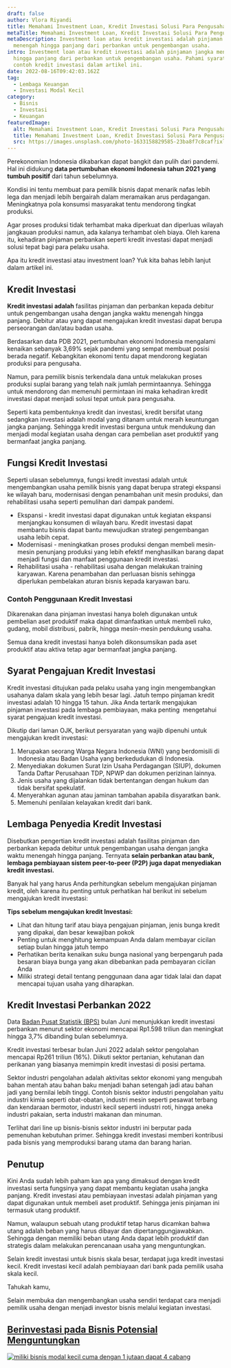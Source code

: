 ```yaml
---
draft: false
author: Vlora Riyandi
title: Memahami Investment Loan, Kredit Investasi Solusi Para Pengusaha
metaTitle: Memahami Investment Loan, Kredit Investasi Solusi Para Pengusaha
metaDescription: Investment loan atau kredit investasi adalah pinjaman jangka
  menengah hingga panjang dari perbankan untuk pengembangan usaha.
intro: Investment loan atau kredit investasi adalah pinjaman jangka menengah
  hingga panjang dari perbankan untuk pengembangan usaha. Pahami syarat dan
  contoh kredit investasi dalam artikel ini.
date: 2022-08-16T09:42:03.162Z
tag:
  - Lembaga Keuangan
  - Investasi Modal Kecil
category:
  - Bisnis
  - Investasi
  - Keuangan
featuredImage:
  alt: Memahami Investment Loan, Kredit Investasi Solusi Para Pengusaha
  title: Memahami Investment Loan, Kredit Investasi Solusi Para Pengusaha
  src: https://images.unsplash.com/photo-1633158829585-23ba8f7c8caf?ixlib=rb-1.2.1&ixid=MnwxMjA3fDB8MHxwaG90by1wYWdlfHx8fGVufDB8fHx8&auto=format&fit=crop&w=870&q=80
---
```

Perekonomian Indonesia dikabarkan dapat bangkit dan pulih dari pandemi. Hal ini didukung **data pertumbuhan ekonomi Indonesia tahun 2021 yang tumbuh positif** dari tahun sebelumnya. 

Kondisi ini tentu membuat para pemilik bisnis dapat menarik nafas lebih lega dan menjadi lebih bergairah dalam meramaikan arus perdagangan. Meningkatnya pola konsumsi masyarakat tentu mendorong tingkat produksi.

Agar proses produksi tidak terhambat maka diperkuat dan diperluas wilayah jangkauan produksi namun, ada kalanya terhambat oleh biaya. Oleh karena itu, kehadiran pinjaman perbankan seperti kredit investasi dapat menjadi solusi tepat bagi para pelaku usaha.

Apa itu kredit investasi atau investment loan? Yuk kita bahas lebih lanjut dalam artikel ini.

## Kredit Investasi

**Kredit investasi adalah** fasilitas pinjaman dan perbankan kepada debitur untuk pengembangan usaha dengan jangka waktu menengah hingga panjang. Debitur atau yang dapat mengajukan kredit investasi dapat berupa perseorangan dan/atau badan usaha. 

Berdasarkan data PDB 2021, pertumbuhan ekonomi Indonesia mengalami kenaikan sebanyak 3,69% sejak pandemi yang sempat membuat posisi berada negatif. Kebangkitan ekonomi tentu dapat mendorong kegiatan produksi para pengusaha. 

Namun, para pemilik bisnis terkendala dana untuk melakukan proses produksi suplai barang yang telah naik jumlah permintaannya. Sehingga untuk mendorong dan memenuhi permintaan ini maka kehadiran kredit investasi dapat menjadi solusi tepat untuk para pengusaha.

Seperti kata pembentuknya kredit dan investasi, kredit bersifat utang sedangkan investasi adalah modal yang ditanam untuk meraih keuntungan jangka panjang. Sehingga kredit investasi berguna untuk mendukung dan menjadi modal kegiatan usaha dengan cara pembelian aset produktif yang bermanfaat jangka panjang.

## Fungsi Kredit Investasi

Seperti ulasan sebelumnya, fungsi kredit investasi adalah untuk mengembangkan usaha pemilik bisnis yang dapat berupa strategi ekspansi ke wilayah baru, modernisasi dengan penambahan unit mesin produksi, dan rehabilitasi usaha seperti pemulihan dari dampak pandemi.

* Ekspansi - kredit investasi dapat digunakan untuk kegiatan ekspansi menjangkau konsumen di wilayah baru. Kredit investasi dapat membantu bisnis dapat bantu mewujudkan strategi pengembangan usaha lebih cepat.
* Modernisasi - meningkatkan proses produksi dengan membeli mesin-mesin penunjang produksi yang lebih efektif menghasilkan barang dapat menjadi fungsi dan manfaat penggunaan kredit investasi.
* Rehabilitasi usaha - rehabilitasi usaha dengan melakukan training karyawan. Karena penambahan dan perluasan bisnis sehingga diperlukan pembelakan aturan bisnis kepada karyawan baru.

### Contoh Penggunaan Kredit Investasi

Dikarenakan dana pinjaman investasi hanya boleh digunakan untuk pembelian aset produktif maka dapat dimanfaatkan untuk membeli ruko, gudang, mobil distribusi, pabrik, hingga mesin-mesin pendukung usaha.

Semua dana kredit investasi hanya boleh dikonsumsikan pada aset produktif atau aktiva tetap agar bermanfaat jangka panjang.

## Syarat Pengajuan Kredit Investasi

Kredit investasi ditujukan pada pelaku usaha yang ingin mengembangkan usahanya dalam skala yang lebih besar lagi. Jatuh tempo pinjaman kredit investasi adalah 10 hingga 15 tahun. Jika Anda tertarik mengajukan pinjaman investasi pada lembaga pembiayaan, maka penting  mengetahui syarat pengajuan kredit investasi.

Dikutip dari laman OJK, berikut persyaratan yang wajib dipenuhi untuk mengajukan kredit investasi:

1. Merupakan seorang Warga Negara Indonesia (WNI) yang berdomisili di Indonesia atau Badan Usaha yang berkedudukan di Indonesia.
2. Menyediakan dokumen Surat Izin Usaha Perdagangan (SIUP), dokumen Tanda Daftar Perusahaan TDP, NPWP dan dokumen perizinan lainnya.
3. Jenis usaha yang dijalankan tidak bertentangan dengan hukum dan tidak bersifat spekulatif.
4. Menyerahkan agunan atau jaminan tambahan apabila disyaratkan bank.
5. Memenuhi penilaian kelayakan kredit dari bank.

## Lembaga Penyedia Kredit Investasi

Disebutkan pengertian kredit investasi adalah fasilitas pinjaman dan perbankan kepada debitur untuk pengembangan usaha dengan jangka waktu menengah hingga panjang. Ternyata **selain perbankan atau bank, lembaga pembiayaan sistem peer-to-peer (P2P) juga dapat menyediakan kredit investasi.**

Banyak hal yang harus Anda perhitungkan sebelum mengajukan pinjaman kredit, oleh karena itu penting untuk perhatikan hal berikut ini sebelum mengajukan kredit investasi:

**Tips sebelum mengajukan kredit Investasi:**

* Lihat dan hitung tarif atau biaya pengajuan pinjaman, jenis bunga kredit yang dipakai, dan besar kewajiban pokok
* Penting untuk menghitung kemampuan Anda dalam membayar cicilan setiap bulan hingga jatuh tempo
* Perhatikan berita kenaikan suku bunga nasional yang berpengaruh pada besaran biaya bunga yang akan dibebankan pada pembayaran cicilan Anda
* Miliki strategi detail tentang penggunaan dana agar tidak lalai dan dapat mencapai tujuan usaha yang diharapkan.

## Kredit Investasi Perbankan 2022

Data [Badan Pusat Statistik (BPS)](https://www.bps.go.id/indicator/13/633/1/posisi-kredit-investasi-perbankan-menurut-sektor-ekonomi-format-baru-.html) bulan Juni menunjukkan kredit investasi perbankan menurut sektor ekonomi mencapai Rp1.598 triliun dan meningkat hingga 3,7% dibanding bulan sebelumnya.

Kredit investasi terbesar bulan Juni 2022 adalah sektor pengolahan mencapai Rp261 triliun (16%). Diikuti sektor pertanian, kehutanan dan perikanan yang biasanya memimpin kredit investasi di posisi pertama.

Sektor industri pengolahan adalah aktivitas sektor ekonomi yang mengubah bahan mentah atau bahan baku menjadi bahan setengah jadi atau bahan jadi yang bernilai lebih tinggi. Contoh bisnis sektor industri pengolahan yaitu industri kimia seperti obat-obatan, industri mesin seperti pesawat terbang dan kendaraan bermotor, industri kecil seperti industri roti, hingga aneka industri pakaian, serta industri makanan dan minuman.

Terlihat dari line up bisnis-bisnis sektor industri ini berputar pada pemenuhan kebutuhan primer. Sehingga kredit investasi memberi kontribusi pada bisnis yang memproduksi barang utama dan barang harian.

## Penutup

Kini Anda sudah lebih paham kan apa yang dimaksud dengan kredit investasi serta fungsinya yang dapat membantu kegiatan usaha jangka panjang. Kredit investasi atau pembiayaan investasi adalah pinjaman yang dapat digunakan untuk membeli aset produktif. Sehingga jenis pinjaman ini termasuk utang produktif.

Namun, walaupun sebuah utang produktif tetap harus dicamkan bahwa utang adalah beban yang harus dibayar dan dipertanggungjawabkan. Sehingga dengan memiliki beban utang Anda dapat lebih produktif dan strategis dalam melakukan perencanaan usaha yang menguntungkan.

Selain kredit investasi untuk bisnis skala besar, terdapat juga kredit investasi kecil. Kredit investasi kecil adalah pembiayaan dari bank pada pemilik usaha skala kecil. 

Tahukah kamu,

Selain membuka dan mengembangkan usaha sendiri terdapat cara menjadi pemilik usaha dengan menjadi investor bisnis melalui kegiatan investasi. 

## [Berinvestasi pada Bisnis Potensial Menguntungkan](https://landx.id/?utm_source=Blog&utm_medium=organic+keyword&utm_campaign=blog&utm_id=Blog)

<!--StartFragment-->

[![miliki bisnis modal kecil cuma dengan 1 jutaan dapat 4 cabang ](https://accountgram-production.sfo2.cdn.digitaloceanspaces.com/landx_ghost/2021/11/jadi-owner-bisnis-hanya-1-jutaan-dengan-cuan-yang-sangat-menjanjikan.png)](https://landx.id/?utm_source=Blog&utm_medium=organic+keyword&utm_campaign=blog&utm_id=Blog)

<!--EndFragment-->